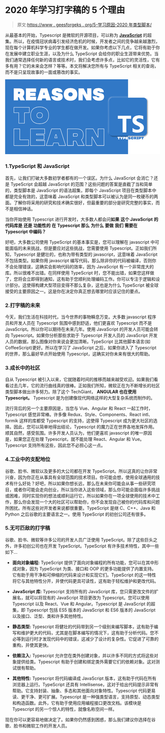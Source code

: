 # 2020 年学习打字稿的 5 个理由

> 原文:[https://www . geesforgeks . org/5-学习原因-2020 年类型脚本/](https://www.geeksforgeeks.org/5-reasons-to-learn-typescript-in-2020/)

从最基本的开始，Typescript 是微软的开源项目，可以称为 [**JavaScript**](https://www.geeksforgeeks.org/javascript-tutorial/) 的超集。所以，在疫情冠状病毒引发经济危机的时候，开发者之间的竞争越来越激烈，现在每个计算机科学专业的学生都在做开发。如果你考虑以下几点，它将有助于你在发展中建立职业生涯，以及为什么 TypeScript 会给你的职业生涯带来优势。当我们通常选择任何新的语言或技术时，我们会考虑许多点，比如它的灵活性，它有多有用？它的未来会怎样？等等。本文将解决您所有与 TypeScript 相关的查询，而不是只呈现故事的一面或篡改的事实。

![5 Reasons to Learn Typescript in 2020](img/7b8cae35829d28660634be9a992baee2.png)

### 1.TypeScript 和 JavaScript

首先，让我们打破大多数初学者都有的一个误区。为什么 JavaScript 会消亡？还是 TypeScript 会超越 JavaScript 的范围？这些问题的答案是直截了当和简单的，类型脚本是 JavaScript 的语法超集，即每个 JavaScript 项目在类型脚本中都是完全有效的，这意味着 JavaScript 和类型脚本可以被认为是同一枚硬币的两面。了解你将采用的研究和技术确实很好，但最重要的部分是研究完整的事实，而不是相信神话。

当你开始使用 Typescript 进行开发时，大多数人都会问**如果** **这个 JavaScript** **的代码库是** **还是** **功能性的** **在** **Typescript** **那么** **为什么** **要做** **我们** **需要在 Typescript 中编码？**

好吧，大多数公司使用 TypeScript 的基本事实是，您可以理解在 javascript 中可能面临的未来挑战，但是要应对这些挑战，您需要使用 Typescript。正如我们所知，Typescript 是健壮的，也称为带有类型的 javascript，这意味着 JavaScript 不包括类型。如果你用 javascript 编写代码，那么除非你的代码被编译，否则你不会处理错误，这确实会影响代码的效率，因为 JavaScript 有一个非常庞大的库。所以很难不出错。在同样使用 TypeScript 时，您不能出错，如果您这样做了，您将会立即得到通知，这有助于您顺利处理编码工作。你可以专注于逻辑和设计部分。这使得构建大型项目变得不那么复杂，这也是为什么 TypeScript 被全球接受的主要原因之一。这是你在决定你真正想去哪里时应该记住的要点。

### 2.打字稿的未来

今天，我们生活在科技时代，当今世界的事物瞬息万变。大多数 javascript 程序员和开发人员在 Typescript 氛围中感到舒适，他们更喜欢 Typescript 而不是 JavaScript。所以你可以期待在未来几年。使用 JavaScript 的开发人员可能会转向 Typescript。如果你分析那些求助于 Typescript 开发人员的 JavaScript 开发人员的数据，那么图像对你来说会更加清晰。TypeScript 比其他脚本语言(如 CoffeeScript)更好。所以在学习了 JavaScript 之后，如果你进入了 Typescript 的世界，那么最好早点开始使用 Typescript，这确实对你未来有很大的帮助。

### 3.成长中的社区

自从 Typescript 被引入以来，它就随着时间的推移而越来越受欢迎。如果我们看看过去几年，它的流行曲线真的很棒。正如我们所知，微软正在为不断增长的社区类型脚本做出许多努力。除了这个 TechGiant， **ANGULAR 也在使用 Typescript。** Typescript 是为创建像现代网络这样的大型复杂系统而制作的。

流行背后的另一个主要原因是，当您与 Vue、Angular 和 React 一起工作时，Typescript 感觉非常棒。许多像 Redux、Style、Components、React intl、formik 这样的库都受 Typescript 的支持，这使得 Typescript 成为更大社区的选择。因此，您可以简单地得出结论，Typescript 的魔力正在世界各地发挥作用。顺其自然，感受氛围。许多开发人员认为，他们更喜欢 javascript 的唯一原因是，如果您正在处理 Typescript，就不能处理 React、Angular 和 Vue。Typescript 支持所有这些，因此您不必担心这一点。

### 4.工业中的支配地位

谷歌、脸书、微软以及更多的大公司都在开发 TypeScript。所以这真的让你非常兴奋，因为你正在从事具有全球范围的技术项目。你可能会想，使用全球通用的技术有什么好处？好吧，所以如果你想长远，那么在未来你可能会从事一些研究项目，或者你可能会走向创业，所以当你进入这些领域，那么你可能会面临许多挑战或困难，同时实现你的想法或顺利运行它，所以如果你在一项全球使用的技术中工作，那么你会发现一个大的社区可以帮助你，你不会发现自己被你的代码库和问题所困扰。所有这些对开发者来说都很重要。TypeScript 是继 C、C++、Java 和 Python 之后谷歌的主要语言之一。使用 TypeScript 的初创公司还有很多。

### 5.无可匹敌的打字稿

谷歌、脸书、微软等许多公司的开发人员广泛使用 TypeScript。除了这些巨头之外，许多初创公司也在开发 TypeScript。TypeScript 有许多技术特性，其中一些如下…

*   **面向对象编程:** TypeScript 提供了面向对象编程的所有功能，您可以在其中形成对象，因为 TypeScript 为类、接口和 OOP 的更多功能提供了内置支持。它有助于用干净和可伸缩的代码来设计和实现它们。TypeScript 的这一特性将它与其他特性分开，并使代码更具可读性，这有助于轻松维护和更改代码。

*   **JavaScript 库:** Typescript 支持所有的 JavaScript 库，您只需更改文件的扩展名，就可以将现有的 JavaScript 项目更改为 Typescript。您可以使用 Typescript 以及 React、Vue 和 Angular。Typescript 是 JavaScript 的超集，即 Typescript 包括 ES5 版本的 JavaScript 和 ES6 版本的 JavaScript 以及接口、泛型、类和许多其他特性。

*   **静态类型:** Typescript 将健壮的代码带到另一个级别来编写脚本，这有助于编写和维护更大的代码，尤其是在脚本编写的情况下，这有助于分析代码。您不必等到运行时才发现代码中的错误，这减少了设计的复杂性。它促进了可靠的重构，并使其更快。

*   **依赖注入:** Typescript 允许您在类外创建对象，并以许多不同的方式将这些对象提供给类。Typescript 有助于创建和绑定类外需要它们的依赖对象。这对测试很有帮助。

*   **其他特性:** Typescript 将代码编译成 JavaScript 版本，这有助于代码在所有浏览器上运行。TypeScript 还具有 Intellisense，这对于给出代码提示非常有帮助。它支持封装、抽象、多态和其他面向对象特性。Typescript 代码更易读、更干净、更可扩展。Typescript 是一种强类型语言，支持原型、动态类型和构造函数。此外，它有助于使用应用编程接口更改文档。该模块是 Typescript 的另一个惊人的特性，就像名称空间一样。

现在你可以更容易地做决定了。如果你仍然感到困惑，那么我们建议你选择在谷歌、脸书和微软工作的开发人员。